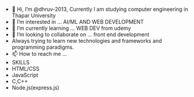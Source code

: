 - 👋 Hi, I’m @dhruv-2013, Currently I am studying computer engineering in Thapar University
- 👀 I’m interested in ... AI/ML AND WEB DEVELOPMENT
- 🌱 I’m currently learning ... WEB DEV from udemy
- 💞️ I’m looking to collaborate on ... front end development
- Always trying to learn new technologies and frameworks and programming paradigms.
- 📫 How to reach me ...
- SKILLS
- HTML/CSS
- JavaScript
- C,C++
- Node.js(express.js)
<!--- I have completed learning node js and now I am working on learning mongoDB but as you can see i just begin web developing and now i am working on some projects based on my learning --->


